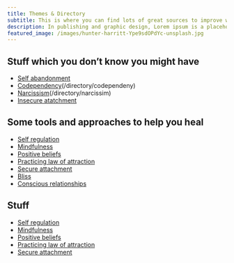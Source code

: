 ```yaml
---
title: Themes & Directory
subtitle: This is where you can find lots of great sources to improve wellbeing
description: In publishing and graphic design, Lorem ipsum is a placeholder text commonly used to...
featured_image: /images/hunter-harritt-Ype9sdOPdYc-unsplash.jpg
---
```


## Stuff which you don’t know you might have

* [Self abandonment](/directory/self-abandonment)
* [Codependency](#)(/directory/codependeny)
* [Narcissism](#)(/directory/narcissim)
* [Insecure atatchment](/directory/insecure-attachment)

## Some tools and approaches to help you heal

* [Self regulation](#)
* [Mindfulness](#)
* [Positive beliefs](#)
* [Practicing law of attraction](#)
* [Secure attachment](#)
* [Bliss](#)
* [Conscious relationships](#)

## Stuff

* [Self regulation](#)
* [Mindfulness](#)
* [Positive beliefs](#)
* [Practicing law of attraction](#)
* [Secure attachment](#)
